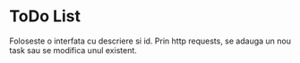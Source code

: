 # ToDo List
Foloseste o interfata cu descriere si id. Prin http requests, se adauga un nou task sau se modifica unul existent.